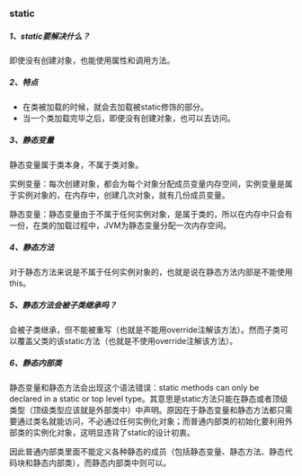 ### static

##### 1、static要解决什么？

即使没有创建对象，也能使用属性和调用方法。

##### 2、特点

* 在类被加载的时候，就会去加载被static修饰的部分。
* 当一个类加载完毕之后，即便没有创建对象，也可以去访问。

##### 3、静态变量

静态变量属于类本身，不属于类对象。

实例变量：每次创建对象，都会为每个对象分配成员变量内存空间，实例变量是属于实例对象的，在内存中，创建几次对象，就有几份成员变量。

静态变量：静态变量由于不属于任何实例对象，是属于类的，所以在内存中只会有一份，在类的加载过程中，JVM为静态变量分配一次内存空间。

##### 4、静态方法

对于静态方法来说是不属于任何实例对象的，也就是说在静态方法内部是不能使用this。

##### 5、静态方法会被子类继承吗？

会被子类继承，但不能被重写（也就是不能用override注解该方法）。然而子类可以覆盖父类的该static方法（也就是不使用override注解该方法）。

##### 6、静态内部类

静态变量和静态方法会出现这个语法错误：static methods can only be declared in a static or top level type。其意思是static方法只能在静态或者顶级类型（顶级类型应该就是外部类中）中声明。原因在于静态变量和静态方法都只需要通过类名就能访问，不必通过任何实例化对象；而普通内部类的初始化要利用外部类的实例化对象，这明显违背了static的设计初衷。

因此普通内部类里面不能定义各种静态的成员（包括静态变量、静态方法、静态代码块和静态内部类），而静态内部类中则可以。



